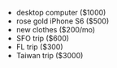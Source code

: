 - desktop computer ($1000)
- rose gold iPhone S6 ($500)
- new clothes ($200/mo)
- SFO trip ($600)
- FL trip ($300)
- Taiwan trip ($3000)

